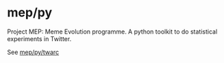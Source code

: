 # mep/py
Project MEP: Meme Evolution programme. A python toolkit to do statistical experiments in Twitter. 

See [mep/py/twarc](twarc/)

